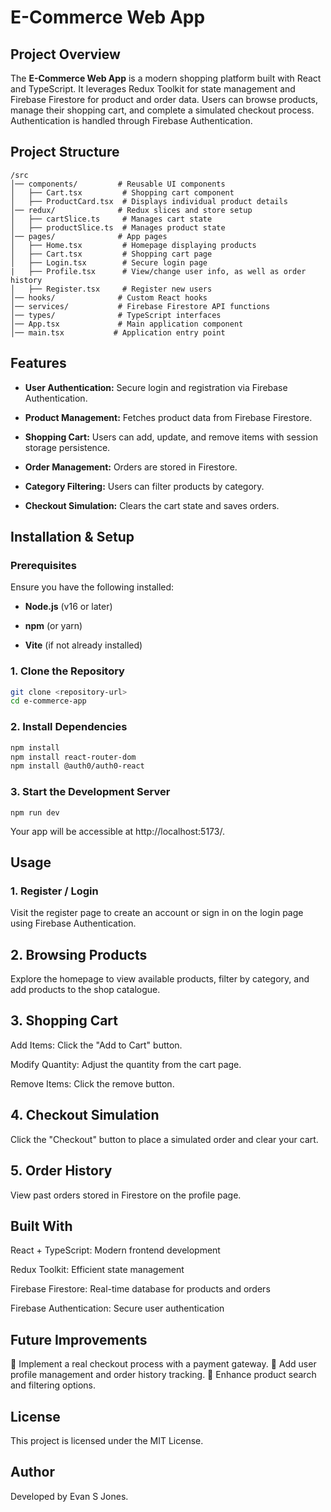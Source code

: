 # E-Commerce Web App

## Project Overview

The **E-Commerce Web App** is a modern shopping platform built with React and TypeScript. It leverages Redux Toolkit for state management and Firebase Firestore for product and order data. Users can browse products, manage their shopping cart, and complete a simulated checkout process. Authentication is handled through Firebase Authentication.

## Project Structure
```
/src
│── components/         # Reusable UI components
│   ├── Cart.tsx         # Shopping cart component
│   ├── ProductCard.tsx  # Displays individual product details
│── redux/              # Redux slices and store setup
│   ├── cartSlice.ts     # Manages cart state
│   ├── productSlice.ts  # Manages product state
│── pages/              # App pages
│   ├── Home.tsx         # Homepage displaying products
│   ├── Cart.tsx         # Shopping cart page
│   ├── Login.tsx        # Secure login page
|   ├── Profile.tsx      # View/change user info, as well as order history
│   ├── Register.tsx     # Register new users
│── hooks/              # Custom React hooks
│── services/           # Firebase Firestore API functions
│── types/              # TypeScript interfaces
│── App.tsx             # Main application component
│── main.tsx           # Application entry point
```

## Features

- **User Authentication:** Secure login and registration via Firebase Authentication.

- **Product Management:** Fetches product data from Firebase Firestore.

- **Shopping Cart:** Users can add, update, and remove items with session storage persistence.

- **Order Management:** Orders are stored in Firestore.

- **Category Filtering:** Users can filter products by category.

- **Checkout Simulation:** Clears the cart state and saves orders.

## Installation & Setup

### Prerequisites

Ensure you have the following installed:

- **Node.js** (v16 or later)

- **npm** (or yarn)
  
- **Vite** (if not already installed)

### 1. Clone the Repository
```sh
git clone <repository-url>
cd e-commerce-app
```

### 2. Install Dependencies
```bash
npm install
npm install react-router-dom
npm install @auth0/auth0-react
```

### 3. Start the Development Server
```
npm run dev
```

Your app will be accessible at http://localhost:5173/.

## Usage

### 1. Register / Login

Visit the register page to create an account or sign in on the login page using Firebase Authentication.

## 2. Browsing Products

Explore the homepage to view available products, filter by category, and add products to the shop catalogue.

## 3. Shopping Cart

Add Items: Click the "Add to Cart" button.

Modify Quantity: Adjust the quantity from the cart page.

Remove Items: Click the remove button.

## 4. Checkout Simulation

Click the "Checkout" button to place a simulated order and clear your cart.

## 5. Order History

View past orders stored in Firestore on the profile page.

## Built With

React + TypeScript: Modern frontend development

Redux Toolkit: Efficient state management

Firebase Firestore: Real-time database for products and orders

Firebase Authentication: Secure user authentication

## Future Improvements

🔹 Implement a real checkout process with a payment gateway.
🔹 Add user profile management and order history tracking.
🔹 Enhance product search and filtering options.

## License

This project is licensed under the MIT License.

## Author

Developed by Evan S Jones.